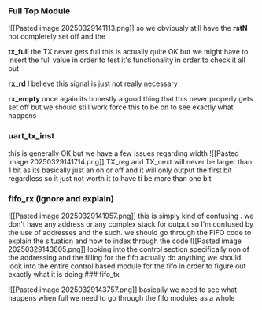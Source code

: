 ### Full Top Module
![[Pasted image 20250329141113.png]]
so we obviously still have the **rstN** not completely set off and the

**tx_full** the TX never gets full this is actually quite OK but we might have to insert the full value in order to test it's functionality in order to check it all out 

**rx_rd** I believe this signal is just not really necessary 

**rx_empty** once again its honestly a good thing that this never properly gets set off but we should still work force this to be on to see exactly what happens
### uart_tx_inst
this is generally OK but we have a few issues regarding width 
![[Pasted image 20250329141714.png]]
TX_reg and TX_next will never be larger than 1 bit as its basically just an on or off and it will only output the first bit regardless so it just not worth it to have ti be more than one bit 
### fifo_rx (ignore and explain)
![[Pasted image 20250329141957.png]]
this is simply kind of confusing . we don't have any address or any complex stack for output so I'm confused by the use of addresses and the such. we should go through the FIFO code to explain the situation and how to index through the code 
![[Pasted image 20250329143605.png]]
looking into the control section specifically non of the addressing and the filling for the fifo actually do anything we should look into the entire control based module for the fifo in order to figure out exactly what it is doing ### fifo_tx

![[Pasted image 20250329143757.png]]
basically we need to see what happens when full we need to go through the fifo modules as a whole